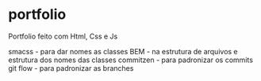 # portfolio
 Portfolio feito com Html, Css e Js

smacss - para dar nomes as classes
BEM - na estrutura de arquivos e estrutura dos nomes das classes
commitzen - para padronizar os commits
git flow - para padronizar as branches
